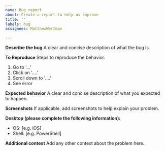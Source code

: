 ```yaml
---
name: Bug report
about: Create a report to help us improve
title: ''
labels: bug
assignees: MatthewWertman

---
```


**Describe the bug**
A clear and concise description of what the bug is.

**To Reproduce**
Steps to reproduce the behavior:
1. Go to '...'
2. Click on '....'
3. Scroll down to '....'
4. See error

**Expected behavior**
A clear and concise description of what you expected to happen.

**Screenshots**
If applicable, add screenshots to help explain your problem.

**Desktop (please complete the following information):**
 - OS: [e.g. iOS]
- Shell: [e.g. PowerShell]

**Additional context**
Add any other context about the problem here.
